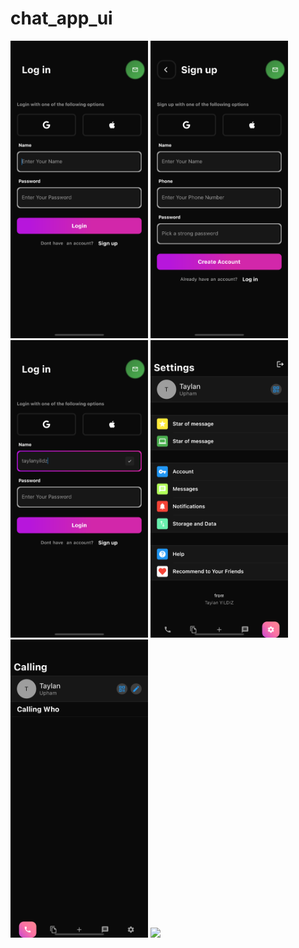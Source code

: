# chat_app_ui

<img src="https://github.com/taylanyildiz/CHAT-APP-PRIVATE/blob/master/simulator_screenshot_94D055F0-7C24-403D-A73F-F7806BD0E8AC.png" width="220"> <img src="https://github.com/taylanyildiz/CHAT-APP-PRIVATE/blob/master/simulator_screenshot_DD0CCE3A-E6BF-4D4B-88E0-A1B4B18B9F2C.png" width="220">
<img src="https://github.com/taylanyildiz/CHAT-APP-PRIVATE/blob/master/simulator_screenshot_BA9BB052-9BE8-402B-90AF-6CB612481583.png" width="220"> <img src="https://github.com/taylanyildiz/CHAT-APP-PRIVATE/blob/master/simulator_screenshot_86E3CA6B-6D93-4947-9626-88D76DFC4E94.png" width="220">
<img src="https://github.com/taylanyildiz/CHAT-APP-PRIVATE/blob/master/simulator_screenshot_2716A6D5-8309-4FBB-BFE6-29576B5811BE.png" width="220"> <img src="https://github.com/taylanyildiz/CHAT-APP-PRIVATE/blob/master/simulator_screenshot_BA9BB052-9BE8-402B-90AF-6CB612481583.pngg" width="220">
